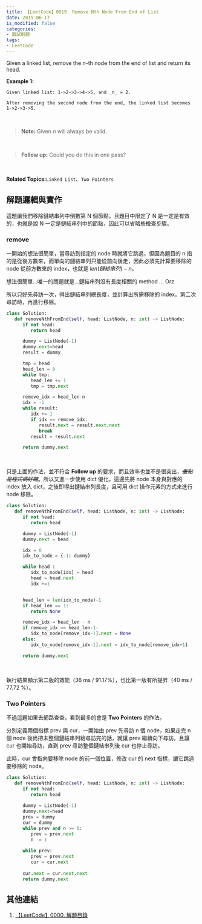 ```yaml
---
title: 【LeetCode】0019. Remove Nth Node From End of List
date: 2019-06-17
is_modified: false
categories:
- 面試刷題
tags:
- LeetCode
--- 
```


Given a linked list, remove the _n_-th node from the end of list and return its head.

<!--more-->

**Example 1:**
```
Given linked list: 1->2->3->4->5, and _n_ = 2.

After removing the second node from the end, the linked list becomes 1->2->3->5.
```
<br class="big">

> **Note:**
> Given  _n_  will always be valid.

<br class="big">

>**Follow up:**
>Could you do this in one pass?

<br class="big">

**Related Topics:**`Linked List`、`Two Pointers`



## 解題邏輯與實作
這題讓我們移除鏈結串列中倒數第 N 個節點，且題目中限定了 N 是一定是有效的，也就是說 N 一定是鏈結串列中的節點，因此可以省略些檢查步驟。


### remove
一開始的想法很簡單，當尋訪到指定的 node 時就將它跳過，但因為題目的 n 指的是從後方數來，而單向的鏈結串列只能從前向後走，因此必須先計算要移除的 node 從前方數來的 index，也就是 $len(鏈結串列) - n$。

想法很簡單...唯一的問題就是...鏈結串列沒有長度相關的 method ... Orz

所以只好先尋訪一次，得出鏈結串列總長度，並計算出所需移除的 index。第二次尋訪時，再進行移除。


```python 
class Solution:
   def removeNthFromEnd(self, head: ListNode, n: int) -> ListNode:
      if not head: 
         return head	

      dummy = ListNode(-1)
      dummy.next=head
      result = dummy

      tmp = head
      head_len = 0
      while tmp:
         head_len += 1
         tmp = tmp.next

      remove_idx = head_len-n 
      idx = -1
      while result:
         idx += 1
         if idx == remove_idx: 
            result.next = result.next.next
            break
         result = result.next

      return dummy.next
```

<br class="big">

只是上面的作法，並不符合 **Follow up** 的要求，而且效率也並不是很突出，*~~重點是程式碼好醜~~*。所以又進一步使用 dict 優化，這邊先將 node 本身與對應的 index 放入 dict，之後即得出鏈結串列長度，且可用 dict 操作元素的方式來進行 node 移除。

```python 
class Solution:
   def removeNthFromEnd(self, head: ListNode, n: int) -> ListNode:
      if not head: 
         return head	

      dummy = ListNode(-1)
      dummy.next = head

      idx = 0
      idx_to_node = {-1: dummy}

      while head :
         idx_to_node[idx] = head
         head = head.next
         idx +=1


      head_len = len(idx_to_node)-1
      if head_len == 1:
         return None

      remove_idx = head_len - n 
      if remove_idx == head_len-1:
         idx_to_node[remove_idx-1].next = None
      else:
         idx_to_node[remove_idx-1].next = idx_to_node[remove_idx+1]

      return dummy.next
```

<br class="big">

執行結果顯示第二版的效能（36 ms /  91.17%），也比第一版有所提昇（40 ms / 77.72 %）。


### Two Pointers
不過這題如果去網路查查，看到最多的會是 **Two Pointers** 的作法。

分別定義兩個指標 prev 與 cur，一開始由 prev 先尋訪 n 個 node，如果走完 n 個 node 後尚把未整個鏈結串列給尋訪完的話，就讓 prev 繼續向下尋訪，且讓 cur 也開始尋訪，直到 prev 尋訪整個鏈結串列後 cur 也停止尋訪。

此時，cur 會指向要移除 node 的前一個位置，修改 cur 的 next 指標，讓它跳過要移除的 node。

```python 
class Solution:
   def removeNthFromEnd(self, head: ListNode, n: int) -> ListNode:
      if not head:
         return head
         
      dummy = ListNode(-1)
      dummy.next=head
      prev = dummy
      cur = dummy
      while prev and n >= 0:
         prev = prev.next
         n -= 1 
                  
      while prev:
         prev = prev.next
         cur = cur.next
                  
      cur.next = cur.next.next
      return dummy.next
```



## 其他連結
1. [【LeetCode】0000. 解題目錄](/LeetCode-0000-Contents/)
